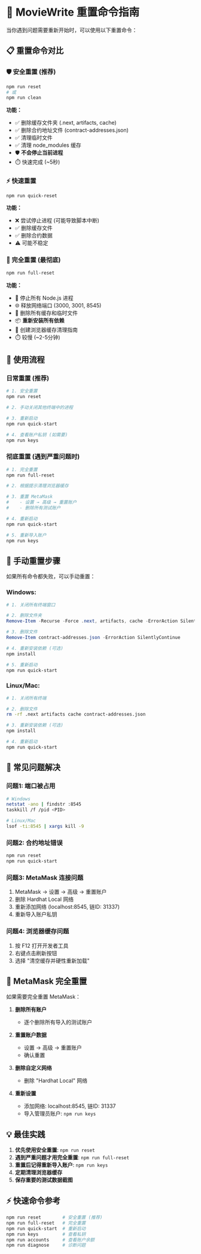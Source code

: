 # 🔄 MovieWrite 重置命令指南

当你遇到问题需要重新开始时，可以使用以下重置命令：

## 📋 重置命令对比

### 🛡️ 安全重置 (推荐)
```bash
npm run reset
# 或
npm run clean
```
**功能：**
- ✅ 删除缓存文件夹 (.next, artifacts, cache)
- ✅ 删除合约地址文件 (contract-addresses.json)
- ✅ 清理临时文件
- ✅ 清理 node_modules 缓存
- 🛡️ **不会停止当前进程**
- ⏱️ 快速完成 (~5秒)

### ⚡ 快速重置
```bash
npm run quick-reset
```
**功能：**
- ❌ 尝试停止进程 (可能导致脚本中断)
- ✅ 删除缓存文件
- ✅ 删除合约数据
- ⚠️ 可能不稳定

### 🔄 完全重置 (最彻底)
```bash
npm run full-reset
```
**功能：**
- 🔪 停止所有 Node.js 进程
- 🌐 释放网络端口 (3000, 3001, 8545)
- 🧹 删除所有缓存和临时文件
- 📦 **重新安装所有依赖**
- 📄 创建浏览器缓存清理指南
- ⏱️ 较慢 (~2-5分钟)

## 🚀 使用流程

### 日常重置 (推荐)
```bash
# 1. 安全重置
npm run reset

# 2. 手动关闭其他终端中的进程

# 3. 重新启动
npm run quick-start

# 4. 查看账户私钥 (如需要)
npm run keys
```

### 彻底重置 (遇到严重问题时)
```bash
# 1. 完全重置
npm run full-reset

# 2. 根据提示清理浏览器缓存

# 3. 重置 MetaMask
#    - 设置 → 高级 → 重置账户
#    - 删除所有测试账户

# 4. 重新启动
npm run quick-start

# 5. 重新导入账户
npm run keys
```

## 🔧 手动重置步骤

如果所有命令都失败，可以手动重置：

### Windows:
```powershell
# 1. 关闭所有终端窗口

# 2. 删除文件夹
Remove-Item -Recurse -Force .next, artifacts, cache -ErrorAction SilentlyContinue

# 3. 删除文件
Remove-Item contract-addresses.json -ErrorAction SilentlyContinue

# 4. 重新安装依赖 (可选)
npm install

# 5. 重新启动
npm run quick-start
```

### Linux/Mac:
```bash
# 1. 关闭所有终端

# 2. 删除文件
rm -rf .next artifacts cache contract-addresses.json

# 3. 重新安装依赖 (可选)
npm install

# 4. 重新启动
npm run quick-start
```

## 🎯 常见问题解决

### 问题1: 端口被占用
```bash
# Windows
netstat -ano | findstr :8545
taskkill /f /pid <PID>

# Linux/Mac
lsof -ti:8545 | xargs kill -9
```

### 问题2: 合约地址错误
```bash
npm run reset
npm run quick-start
```

### 问题3: MetaMask 连接问题
1. MetaMask → 设置 → 高级 → 重置账户
2. 删除 Hardhat Local 网络
3. 重新添加网络 (localhost:8545, 链ID: 31337)
4. 重新导入账户私钥

### 问题4: 浏览器缓存问题
1. 按 F12 打开开发者工具
2. 右键点击刷新按钮
3. 选择 "清空缓存并硬性重新加载"

## 📱 MetaMask 完全重置

如果需要完全重置 MetaMask：

1. **删除所有账户**
   - 逐个删除所有导入的测试账户

2. **重置账户数据**
   - 设置 → 高级 → 重置账户
   - 确认重置

3. **删除自定义网络**
   - 删除 "Hardhat Local" 网络

4. **重新设置**
   - 添加网络: localhost:8545, 链ID: 31337
   - 导入管理员账户: `npm run keys`

## 💡 最佳实践

1. **优先使用安全重置**: `npm run reset`
2. **遇到严重问题才用完全重置**: `npm run full-reset` 
3. **重置后记得重新导入账户**: `npm run keys`
4. **定期清理浏览器缓存**
5. **保存重要的测试数据截图**

## ⚡ 快速命令参考

```bash
npm run reset        # 安全重置 (推荐)
npm run full-reset   # 完全重置
npm run quick-start  # 重新启动
npm run keys         # 查看私钥
npm run accounts     # 查看账户余额
npm run diagnose     # 诊断问题
``` 